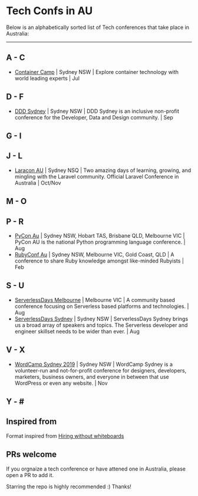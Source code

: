 # Tech Confs in AU

Below is an alphabetically sorted list of Tech conferences that take place in Australia:

---

## A - C

* [Container Camp](https://2019.container.camp/au/) | Sydney NSW | Explore container technology with world leading experts | Jul

## D - F

* [DDD Sydney](https://www.dddsydney.com.au/) | Sydney NSW | DDD Sydney is an inclusive non-profit conference for the Developer, Data and Design community. | Sep

## G - I

## J - L

* [Laracon AU](https://laracon.com.au/) | Sydney NSQ | Two amazing days of learning, growing, and mingling with the Laravel community. Official Laravel Conference in Australia | Oct/Nov

## M - O

## P - R
* [PyCon Au](https://pycon-au.org) | Sydney NSW, Hobart TAS, Brisbane QLD, Melbourne VIC | PyCon AU is the national Python programming language conference. | Aug
* [RubyConf Au](https://www.rubyconf.org.au) | Sydney NSW, Melbourne VIC, Gold Coast, QLD | A conference to share Ruby knowledge amongst like-minded Rubyists | Feb


## S - U

* [ServerlessDays Melbourne](https://www.serverlessdays.me) | Melbourne VIC | A community based conference focusing on Serverless based platforms and technologies. |  Aug
* [ServerlessDays Sydney](https://sydney.serverlessdays.io/) | Sydney NSW | ServerlessDays Sydney brings us a broad array of speakers and topics. The Serverless developer and engineer skillset needs to be wider than ever. | Aug

## V - X
* [WordCamp Sydney 2019](https://sydney.wordcamp.org/) | Sydney NSW | WordCamp Sydney is a volunteer-run and not-for-profit conference for designers, developers, marketers, business owners, and everyone in between that use WordPress or even any website. | Nov


## Y - \#

## Inspired from

Format inspired from [Hiring without whiteboards](https://github.com/poteto/hiring-without-whiteboards)

## PRs welcome

If you orgnaize a tech conference or have attened one in Australia, please open a PR to add it. 

Starring the repo is highly recommended :) Thanks!
